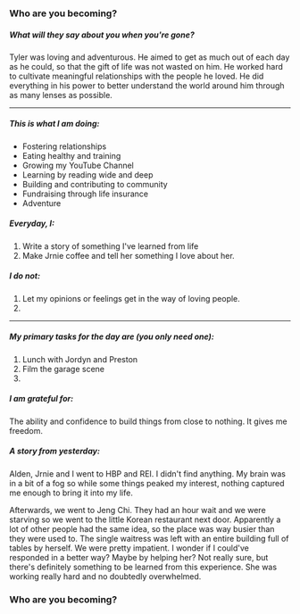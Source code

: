 ### Who are you becoming?

##### What will they say about you when you're gone?

Tyler was loving and adventurous. He aimed to get as much out of each day as he could, so that the gift of life was not wasted on him. He worked hard to cultivate meaningful relationships with the people he loved. He did everything in his power to better understand the world around him through as many lenses as possible.

---

##### This is what I am doing:

- Fostering relationships
- Eating healthy and training
- Growing my YouTube Channel
- Learning by reading wide and deep
- Building and contributing to community
- Fundraising through life insurance
- Adventure


##### Everyday, I:
1. Write a story of something I've learned from life
2. Make Jrnie coffee and tell her something I love about her.
 


##### I do not:
1. Let my opinions or feelings get in the way of loving people.
2. 

---

##### My primary tasks for the day are (you only need one):
1. Lunch with Jordyn and Preston
2. Film the garage scene
3. 

##### I am grateful for:
The ability and confidence to build things from close to nothing. It gives me freedom.


##### A story from yesterday:
Alden, Jrnie and I went to HBP and REI. I didn't find anything. My brain was in a bit of a fog so while some things peaked my interest, nothing captured me enough to bring it into my life.

Afterwards, we went to Jeng Chi. They had an hour wait and we were starving so we went to the little Korean restaurant next door. Apparently a lot of other people had the same idea, so the place was way busier than they were used to. The single waitress was left with an entire building full of tables by herself. We were pretty impatient. I wonder if I could've responded in a better way? Maybe by helping her? Not really sure, but there's definitely something to be learned from this experience. She was working really hard and no doubtedly overwhelmed. 



### Who are you becoming?